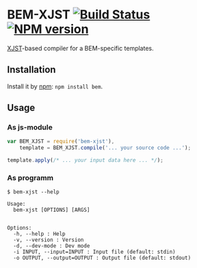 # BEM-XJST [![Build Status](https://secure.travis-ci.org/bem/bem-xjst.png)](http://travis-ci.org/bem/bem-xjst) [![NPM version](https://badge.fury.io/js/bem-xjst.png)](http://badge.fury.io/js/bem-xjst)

[XJST](https://github.com/veged/xjst)-based compiler for a BEM-specific templates.

## Installation

Install it by [npm](https://npmjs.org): `npm install bem`.

## Usage

### As js-module

```js
var BEM_XJST = require('bem-xjst'),
    template = BEM_XJST.compile('... your source code ...');

template.apply(/* ... your input data here ... */);
```

### As programm

```
$ bem-xjst --help

Usage:
  bem-xjst [OPTIONS] [ARGS]


Options:
  -h, --help : Help
  -v, --version : Version
  -d, --dev-mode : Dev mode
  -i INPUT, --input=INPUT : Input file (default: stdin)
  -o OUTPUT, --output=OUTPUT : Output file (default: stdout)
```

